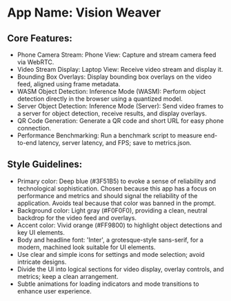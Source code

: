 # **App Name**: Vision Weaver

## Core Features:

- Phone Camera Stream: Phone View: Capture and stream camera feed via WebRTC.
- Video Stream Display: Laptop View: Receive video stream and display it.
- Bounding Box Overlays: Display bounding box overlays on the video feed, aligned using frame metadata.
- WASM Object Detection: Inference Mode (WASM): Perform object detection directly in the browser using a quantized model.
- Server Object Detection: Inference Mode (Server): Send video frames to a server for object detection, receive results, and display overlays.
- QR Code Generation: Generate a QR code and short URL for easy phone connection.
- Performance Benchmarking: Run a benchmark script to measure end-to-end latency, server latency, and FPS; save to metrics.json.

## Style Guidelines:

- Primary color: Deep blue (#3F51B5) to evoke a sense of reliability and technological sophistication. Chosen because this app has a focus on performance and metrics and should signal the reliability of the application. Avoids teal because that color was banned in the prompt.
- Background color: Light gray (#F0F0F0), providing a clean, neutral backdrop for the video feed and overlays.
- Accent color: Vivid orange (#FF9800) to highlight object detections and key UI elements.
- Body and headline font: 'Inter', a grotesque-style sans-serif, for a modern, machined look suitable for UI elements.
- Use clear and simple icons for settings and mode selection; avoid intricate designs.
- Divide the UI into logical sections for video display, overlay controls, and metrics; keep a clean arrangement.
- Subtle animations for loading indicators and mode transitions to enhance user experience.
